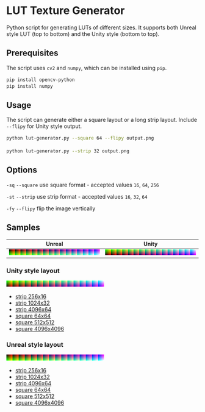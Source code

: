 # LUT Texture Generator

Python script for generating LUTs of different sizes. It supports both Unreal style LUT (top to bottom) and the Unity style (bottom to top).

## Prerequisites

The script uses `cv2` and `numpy`, which can be installed using `pip`.

```bash
pip install opencv-python
pip install numpy
```

## Usage

The script can generate either a square layout or a long strip layout. Include `--flipy` for Unity style output.

```bash
python lut-generator.py --square 64 --flipy output.png

python lut-generator.py --strip 32 output.png
```

## Options

`-sq` `--square` use square format - accepted values `16`, `64`, `256`

`-st` `--strip` use strip format - accepted values `16`, `32`, `64`

`-fy` `--flipy` flip the image vertically

## Samples

| Unreal | Unity |
| :---: | :---: |
| ![strip 256x16](samples/unreal/lut_strip_16_256x16.png) | ![lut_strip_16_256x16](samples/unity/lut_strip_16_256x16.png) |

### Unity style layout

![lut_strip_16_256x16](samples/unity/lut_strip_16_256x16.png)

- [strip 256x16](samples/unity/lut_strip_16_256x16.png)
- [strip 1024x32](samples/unity/lut_strip_32_1024x32.png)
- [strip 4096x64](samples/unity/lut_strip_64_4096x64.png)
- [square 64x64](samples/unity/lut_square_16_64x64.png)
- [square 512x512](samples/unity/lut_square_64_512x512.png)
- [square 4096x4096](samples/unity/lut_square_256_4096x4096.png)


### Unreal style layout

![strip 256x16](samples/unreal/lut_strip_16_256x16.png)

- [strip 256x16](samples/unreal/lut_strip_16_256x16.png)
- [strip 1024x32](samples/unreal/lut_strip_32_1024x32.png)
- [strip 4096x64](samples/unreal/lut_strip_64_4096x64.png)
- [square 64x64](samples/unreal/lut_square_16_64x64.png)
- [square 512x512](samples/unreal/lut_square_64_512x512.png)
- [square 4096x4096](samples/unreal/lut_square_256_4096x4096.png)